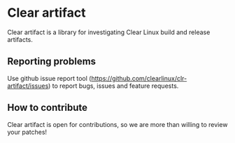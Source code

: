 # Clear artifact

Clear artifact is a library for investigating Clear Linux build and release artifacts.

## Reporting problems

Use github issue report tool (https://github.com/clearlinux/clr-artifact/issues) to report bugs, issues and feature requests.

## How to contribute

Clear artifact is open for contributions, so we are more than willing to review your patches!
